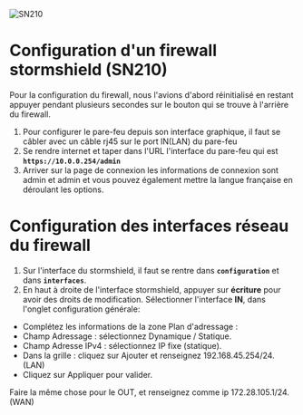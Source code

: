 ![SN210](stormshield_SN210.png) 

# Configuration d'un firewall stormshield (SN210)

Pour la configuration du firewall, nous l'avions d'abord réinitialisé en restant appuyer pendant plusieurs secondes sur le bouton qui se trouve à l'arrière du firewall.

1. Pour configurer le pare-feu depuis son interface graphique, il faut se câbler avec un câble rj45 sur le port IN(LAN) du pare-feu
2. Se rendre internet et taper dans l'URL l'interface du pare-feu qui est **`https://10.0.0.254/admin`**
3. Arriver sur la page de connexion les informations de connexion sont admin et admin et vous pouvez également mettre la langue française en déroulant les options.

# Configuration des interfaces réseau du firewall

1. Sur l'interface du stormshield, il faut se rentre dans **`configuration`** et dans **`interfaces`**. 
2. En haut à droite de l'interface stormshield, appuyer sur **écriture** pour avoir des droits de modification. Sélectionner l'interface **IN**, dans l'onglet configuration générale:
- Complétez les informations de la zone Plan d'adressage :
- Champ Adressage : sélectionnez Dynamique / Statique.
- Champ Adresse IPv4 : sélectionnez IP fixe (statique).
- Dans la grille : cliquez sur Ajouter et renseignez 192.168.45.254/24. (LAN)
- Cliquez sur Appliquer pour valider. 

Faire la même chose pour le OUT, et renseignez comme ip 172.28.105.1/24. (WAN)
